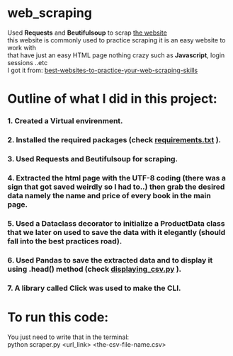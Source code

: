 # web_scraping
Used __Requests__ and __Beutifulsoup__ to scrap [the website](http://books.toscrape.com/index.html) <br>
this website is commonly used to practice scraping it is an easy website to work with <br>
that have just an easy HTML page nothing crazy such as __Javascript__, login sessions ..etc  <br>
I got it from: [best-websites-to-practice-your-web-scraping-skills](https://proxyway.com/guides/best-websites-to-practice-your-web-scraping-skills)

# Outline of what I did in this project:
### 1. Created a __Virtual envirenment__.
### 2. Installed the required packages (check [requirements.txt](https://github.com/ilyesBoukraa/web_scraping/blob/main/requirements.txt) ).
### 3. Used __Requests__ and __Beutifulsoup__ for scraping.
### 4. Extracted the html page with the __UTF-8__ coding (there was a sign that got saved weirdly so I had to..) then grab the desired data namely the name and price of every book in the main page.   
### 5. Used a Dataclass decorator to initialize a __ProductData__ class that we later on used to save the data with it elegantly (should fall into the best practices road).   
### 6. Used __Pandas__ to save the extracted data and to display it using __.head()__ method (check [displaying_csv.py](https://github.com/ilyesBoukraa/web_scraping/blob/main/displaying_csv.py) ).
### 7. A library called __Click__ was used to make the __CLI__.

# To run this code: 
You just need to write that in the terminal: <br> 
python scraper.py <url_link>  <the-csv-file-name.csv> 
